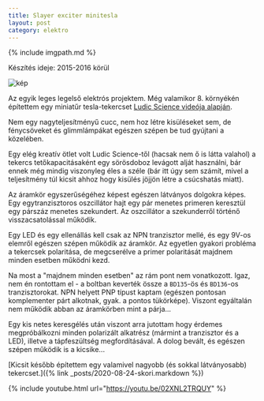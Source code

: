 ```yaml
---
title: Slayer exciter minitesla
layout: post
category: elektro
---
```


{% include imgpath.md %}

Készítés ideje: 2015-2016 körül

![kép]({{imgpath}}/mikrotesla.jpg)

Az egyik leges legelső elektrós projektem. Még valamikor 8. környékén építettem egy miniatűr tesla-tekercset [Ludic Science videója alapján](https://youtu.be/4OC7cwI4RNM).

Nem egy nagyteljesítményű cucc, nem hoz létre kisüléseket sem, de fénycsöveket és glimmlámpákat egészen szépen be tud gyújtani a közelében.

Egy elég kreatív ötlet volt Ludic Science-től (hacsak nem ő is látta valahol) a tekercs tetőkapacitásaként egy sörösdoboz levágott alját használni, bár ennek még mindig viszonyleg éles a széle (bár itt úgy sem számít, mivel a teljesítmény túl kicsit ahhoz hogy kisülés jöjjön létre a csúcshatás miatt). 

Az áramkör egyszerűségéhez képest egészen látványos dolgokra képes. Egy egytranzisztoros oszcillátor hajt egy pár menetes primeren keresztül egy párszáz menetes szekundert. Az oszcillátor a szekunderről történő visszacsatolással működik.

Egy LED és egy ellenállás kell csak az NPN tranzisztor mellé, és egy 9V-os elemről egészen szépen működik az áramkör. Az egyetlen gyakori probléma a tekercsek polaritása, de megcserélve a primer polaritását majdnem minden esetben működni kezd.

Na most a "majdnem minden esetben" az rám pont nem vonatkozott. Igaz, nem én rontottam el - a boltban keverték össze a `BD135`-ös és `BD136`-os tranzisztorokat. NPN helyett PNP típust kaptam (egészen pontosan komplementer párt alkotnak, gyak. a pontos tükörképe). Viszont egyáltalán nem működik abban az áramkörben mint a párja...

Egy kis netes keresgélés után viszont arra jutottam hogy érdemes megpróbálkozni minden polarizált alkatrész (mármint a tranzisztor és a LED), illetve a tápfeszültség megfordításával. A dolog bevált, és egészen szépen működik is a kicsike...

[Kicsit később építettem egy valamivel nagyobb (és sokkal látványosabb) tekercset.]({% link _posts/2020-08-24-skori.markdown %})

{% include youtube.html url="https://youtu.be/02XNL2TRQUY" %}